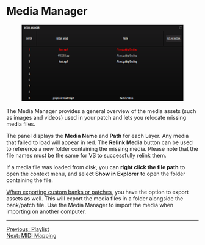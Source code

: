 # Media Manager

<div style="text-align: center;">
<figure style="text-align: center;">
  <img src="/vs/vs2/images/main-panel-media-manager.png" alt="Media Manager" style="padding: 0px" />
  <figcaption></figcaption>
</figure>
</div>

The Media Manager provides a general overview of the media assets (such as images and videos) used in your patch and lets you relocate missing media files.

The panel displays the **Media Name** and **Path** for each Layer. Any media that failed to load will appear in red. The **Relink Media** button can be used to reference a new folder containing the missing media. Please note that the file names must be the same for VS to successfully relink them.

If a media file was loaded from disk, you can **right click the file path** to open the context menu, and select **Show in Explorer** to open the folder containing the file. 

[When exporting custom banks or patches](patch-manager), you have the option to export assets as well. This will export the media files in a folder alongside the bank/patch file. Use the Media Manager to import the media when importing on another computer.

---

[Previous: Playlist](playlist)<br>
[Next: MIDI Mapping](midi-mapping)
